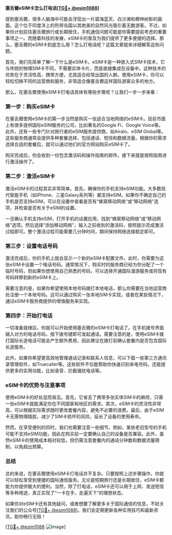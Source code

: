 **塞舌爾eSIM卡怎么打电话[[TG💪+ @esim1088](https://t.me/s/esim1088)]**

提到塞舌爾，很多人脑海中可能会浮现出一片碧海蓝天、白沙滩和椰林树影的画面。这个位于印度洋上的热带岛国以其绝美的自然风光吸引着无数游客。不过，如果你计划前往塞舌爾旅行或长期居住，手机通信问题可能是你需要提前考虑的重要事项之一。而随着科技的发展，eSIM卡的普及为我们提供了更多便捷的选择。那么，塞舌爾的eSIM卡到底怎么用？怎么打电话呢？这篇文章就来详细解答这些问题。

首先，我们先简单了解一下什么是eSIM卡。eSIM卡是一种嵌入式SIM卡技术，它与传统的物理SIM卡不同，不需要实体卡片，而是直接集成在设备中。这种技术的优势在于灵活性高、携带方便，尤其适合经常出国的人群。使用eSIM卡，你可以轻松切换不同的运营商和服务，非常适合像塞舌爾这样国际游客众多的地方。

那么，在塞舌爾使用eSIM卡打电话具体有哪些步骤呢？让我们一步一步来看：

### 第一步：购买eSIM卡

在塞舌爾使用eSIM卡的第一步当然是购买一张适合当地网络的eSIM卡。目前市面上有很多提供国际eSIM服务的公司，比如著名的Google Fi、Google Voice等。此外，还有一些专门针对旅行者的eSIM服务提供商，如Airalo、eSIM Global等。这些服务商通常会提供多种套餐选择，包括通话、短信和数据流量。根据你的需求选择合适的套餐后，就可以通过他们的官方网站购买eSIM卡了。

购买完成后，你会收到一份包含激活码和操作指南的邮件。接下来就是按照指南进行激活操作了。

### 第二步：激活eSIM卡

激活eSIM卡的过程其实非常简单。首先，确保你的手机支持eSIM功能。大多数现代智能手机（如iPhone、三星Galaxy系列等）都支持eSIM。如果你不确定自己的手机是否支持eSIM，可以在设置中查看是否有“蜂窝移动网络”或“移动网络”选项，并检查是否有关于eSIM的设置。

一旦确认手机支持eSIM，打开手机的设置应用，找到“蜂窝移动网络”或“移动网络”选项。然后选择“添加移动网络”，输入之前收到的激活码，按照提示完成激活过程即可。整个激活过程可能需要几分钟时间，期间保持网络连接稳定即可。

### 第三步：设置电话号码

激活完成后，你的手机上就会显示一个新的eSIM卡配置文件。此时，你需要为这张eSIM卡设置一个电话号码。通常情况下，购买时的服务商已经为你分配了一个临时号码，但如果你想使用自己熟悉的号码，可以选择开通国际漫游服务或将现有号码转移到新的eSIM卡上。

需要注意的是，如果你希望使用本地号码拨打本地电话，那么你需要在当地运营商处注册一个本地号码。这可以通过购买一张本地SIM卡实现，或者在某些情况下，通过eSIM卡服务商提供的增值服务来实现。

### 第四步：开始打电话

一切准备就绪后，你就可以开始使用塞舌爾的eSIM卡打电话了。在手机拨号界面输入对方的电话号码，按下拨号键即可发起通话。需要注意的是，使用eSIM卡拨打国际长途电话可能会产生额外费用，因此建议在拨打前确认套餐内是否包含国际长途服务。

此外，如果你希望更高效地管理通话记录和联系人信息，可以下载一些第三方通讯录管理软件，如Truecaller等。这些软件不仅能帮助你快速识别来电号码，还能提供更多的实用功能，比如录音、拦截骚扰电话等。

### eSIM卡的优势与注意事项

使用eSIM卡的好处显而易见。首先，它省去了携带多张实体SIM卡的麻烦，只需一张eSIM卡就能满足你在不同国家和地区的需求。其次，eSIM卡的灵活性非常高，可以根据实际需求随时更改套餐内容，避免不必要的浪费。最后，由于eSIM卡无需物理插拔，减少了SIM卡损坏的风险，延长了设备的使用寿命。

然而，在享受便利的同时，我们也需要注意一些细节。例如，某些老旧型号的手机可能不支持eSIM功能，因此在购买前一定要确认自己的设备是否兼容。此外，虽然eSIM卡的使用成本相对较低，但仍需注意套餐内的通话分钟数和数据流量限制，以免超出预算。

### 总结

总的来说，在塞舌爾使用eSIM卡打电话并不复杂。只要按照上述步骤操作，你就可以轻松享受到便捷的国际通信服务。无论是短期旅行还是长期居住，eSIM卡都能为你提供极大的便利。当然，除了打电话，eSIM卡还可以用于上网、发送短信等多种用途，真正实现了“一卡在手，走遍天下”的理想状态。

如果你对eSIM卡还有其他疑问，或者想要了解更多关于国际通信的信息，不妨关注我们的公众号[[TG💪+ @esim1088](https://t.me/s/esim1088)]。我们会定期更新各种实用技巧和最新资讯，助你畅行无阻！

[[TG💪+ @esim1088](https://t.me/s/esim1088) ![Image](https://i.postimg.cc/4NQfJmqS/Snipaste-2025-05-13-00-14-12.png)]